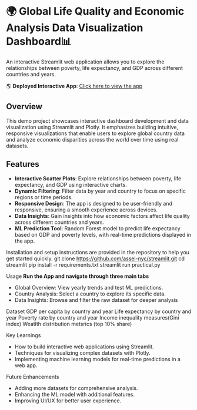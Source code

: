 # 🌍 Global Life Quality and Economic Analysis Data Visualization Dashboard📊

An interactive Streamlit web application allows you to explore the relationships between poverty, life expectancy, and GDP across different countries and years.

🌎 **Deployed Interactive App**: [Click here to view the app](https://dsr5411.streamlit.app)


## Overview
This demo project showcases interactive dashboard development and data visualization using Streamlit and Plotly. It emphasizes building intuitive, responsive visualizations that enable users to explore global country data and analyze economic disparities across the world over time using real datasets. 

## Features
- **Interactive Scatter Plots**: Explore relationships between poverty, life expectancy, and GDP using interactive charts.
- **Dynamic Filtering**: Filter data by year and country to focus on specific regions or time periods.
- **Responsive Design**: The app is designed to be user-friendly and responsive, ensuring a smooth experience across devices.
- **Data Insights**: Gain insights into how economic factors affect life quality across different countries and years.      
- **ML Prediction Tool**: Random Forest model to predict life expectancy based on GDP and poverty levels, with real-time predictions displayed in the app.

Installation and setup instructions are provided in the repository to help you get started quickly.
git clone https://github.com/assel-nyc/streamlit.git 
cd streamlit
pip install -r requirements.txt 
streamlit run practical.py

Usage 
**Run the App and navigate through three main tabs**
- Global Overview: View yearly trends and test ML predictions.
- Country Analysis: Select a country to explore its specific data.
- Data Insights: Browse and filter the raw dataset for deeper analysis

Dataset
GDP per capita by country and year
Life expectancy by country and year
Poverty rate by country and year
Income inequality measures(Gini index)
Weatlth distribution metsrics (top 10% share)

Key Learnings
- How to build interactive web applications using Streamlit.
- Techniques for visualizing complex datasets with Plotly.
- Implementing machine learning models for real-time predictions in a web app.

Future Enhancements
- Adding more datasets for comprehensive analysis.
- Enhancing the ML model with additional features.
- Improving UI/UX for better user experience.
